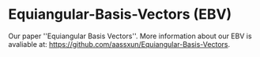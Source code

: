# Equiangular-Basis-Vectors (EBV)
Our paper ''Equiangular Basis Vectors''. More information about our EBV is avaliable at: https://github.com/aassxun/Equiangular-Basis-Vectors.

